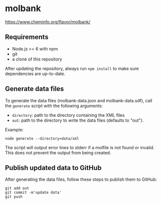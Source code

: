 # molbank

https://www.cheminfo.org/flavor/molbank/

## Requirements
- Node.js >= 6 with npm
- git
- a clone of this repository

After updating the repository, always run `npm install` to make sure dependencies
are up-to-date.

## Generate data files

To generate the data files (molbank-data.json and molbank-data.sdf), call the
`generate` script with the following arguments:
- `directory`: path to the directory containing the XML files
- `out`: path to the directory to write the data files (defaults to "out").

Example:
```shell
node generate --directory=data/xml
```

The script will output error lines to stderr if a molfile is not found or invalid.
This does not prevent the output from being created.

## Publish updated data to GitHub

After generating the data files, follow these steps to publish them to GitHub:

```shell
git add out
git commit -m'update data'
git push
```
